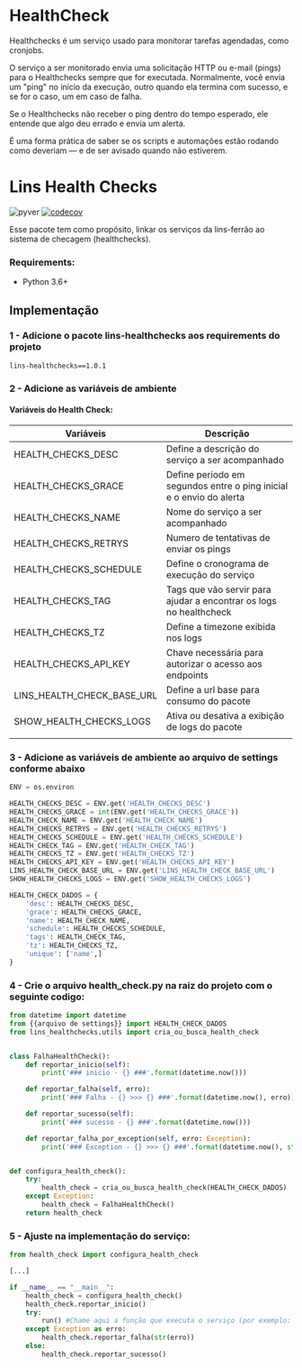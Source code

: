 # HealthCheck
Healthchecks é um serviço usado para monitorar tarefas agendadas, como cronjobs.

O serviço a ser monitorado envia uma solicitação HTTP ou e-mail (pings) para o Healthchecks sempre que for executada. Normalmente, você envia um "ping" no início da execução, outro quando ela termina com sucesso, e se for o caso, um em caso de falha.

Se o Healthchecks não receber o ping dentro do tempo esperado, ele entende que algo deu errado e envia um alerta.

É uma forma prática de saber se os scripts e automações estão rodando como deveriam — e de ser avisado quando não estiverem.
# Lins Health Checks
![pyver](https://img.shields.io/badge/python-3.6%2B-blue)
[![codecov](https://codecov.io/bb/grupolinsferrao/pypck-lins-health-check/branch/master/graph/badge.svg?token=37SJO6KB8C)](https://codecov.io/bb/grupolinsferrao/pypck-lins-health-check)

Esse pacote tem como propósito, linkar os serviços da lins-ferrão ao sistema de checagem (healthchecks).

### Requirements:

* Python 3.6+

## Implementação
### 1 - Adicione o pacote lins-healthchecks aos requirements do projeto
```text
lins-healthchecks==1.0.1
```
### 2 - Adicione as variáveis de ambiente
#### Variáveis do Health Check:

| Variáveis                  | Descrição                                                           |
| -------------------------- | ------------------------------------------------------------------- |
| HEALTH_CHECKS_DESC         | Define a descrição do serviço a ser acompanhado                     |
| HEALTH_CHECKS_GRACE        | Define período em segundos entre o ping inicial e o envio do alerta |
| HEALTH_CHECKS_NAME         | Nome do serviço a ser acompanhado                                   |
| HEALTH_CHECKS_RETRYS       | Numero de tentativas de enviar os pings                             |
| HEALTH_CHECKS_SCHEDULE     | Define o cronograma de execução do serviço                          |
| HEALTH_CHECKS_TAG          | Tags que vão servir para ajudar a encontrar os logs no healthcheck  |
| HEALTH_CHECKS_TZ           | Define a timezone exibida nos logs                                  |
| HEALTH_CHECKS_API_KEY      | Chave necessária para autorizar o acesso aos endpoints              |
| LINS_HEALTH_CHECK_BASE_URL | Define a url base para consumo do pacote                            |
| SHOW_HEALTH_CHECKS_LOGS    | Ativa ou desativa a exibição de logs do pacote                      |
|                            |                                                                     |
### 3 - Adicione as variáveis de ambiente ao arquivo de settings conforme abaixo
```python
ENV = os.environ

HEALTH_CHECKS_DESC = ENV.get('HEALTH_CHECKS_DESC')
HEALTH_CHECKS_GRACE = int(ENV.get('HEALTH_CHECKS_GRACE'))
HEALTH_CHECK_NAME = ENV.get('HEALTH_CHECK_NAME')
HEALTH_CHECKS_RETRYS = ENV.get('HEALTH_CHECKS_RETRYS')
HEALTH_CHECKS_SCHEDULE = ENV.get('HEALTH_CHECKS_SCHEDULE')
HEALTH_CHECK_TAG = ENV.get('HEALTH_CHECK_TAG')
HEALTH_CHECKS_TZ = ENV.get('HEALTH_CHECKS_TZ')
HEALTH_CHECKS_API_KEY = ENV.get('HEALTH_CHECKS_API_KEY')
LINS_HEALTH_CHECK_BASE_URL = ENV.get('LINS_HEALTH_CHECK_BASE_URL')
SHOW_HEALTH_CHECKS_LOGS = ENV.get('SHOW_HEALTH_CHECKS_LOGS')

HEALTH_CHECK_DADOS = {
    'desc': HEALTH_CHECKS_DESC,
    'grace': HEALTH_CHECKS_GRACE,
    'name': HEALTH_CHECK_NAME,
    'schedule': HEALTH_CHECKS_SCHEDULE,
    'tags': HEALTH_CHECK_TAG,
    'tz': HEALTH_CHECKS_TZ,
    'unique': ['name',]
}
```
### 4 - Crie o arquivo health_check.py na raiz do projeto com o seguinte codigo:
```python
from datetime import datetime
from {{arquivo de settings}} import HEALTH_CHECK_DADOS
from lins_healthchecks.utils import cria_ou_busca_health_check


class FalhaHealthCheck():
    def reportar_inicio(self):
        print('### inicio - {} ###'.format(datetime.now()))

    def reportar_falha(self, erro):
        print('### Falha - {} >>> {} ###'.format(datetime.now(), erro))

    def reportar_sucesso(self):
        print('### sucesso - {} ###'.format(datetime.now()))

    def reportar_falha_por_exception(self, erro: Exception):
        print('### Exception - {} >>> {} ###'.format(datetime.now(), str(erro)))


def configura_health_check():
    try:
        health_check = cria_ou_busca_health_check(HEALTH_CHECK_DADOS)
    except Exception:
        health_check = FalhaHealthCheck()
    return health_check

```
### 5 - Ajuste na implementação do serviço:
```python
from health_check import configura_health_check

[...]

if __name__ == "__main__":
    health_check = configura_health_check()
    health_check.reportar_inicio()
    try:
        run() #Chame aqui a função que executa o serviço (por exemplo: run(), execute(), handler(), etc...)
    except Exception as erro:
        health_check.reportar_falha(str(erro))
    else:
        health_check.reportar_sucesso()
```
